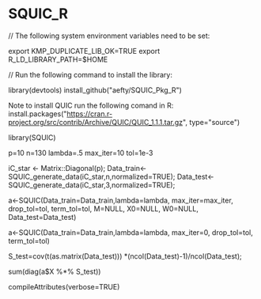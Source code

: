 # SQUIC_R

// The following system environment variables need to be set:

export KMP_DUPLICATE_LIB_OK=TRUE
export R_LD_LIBRARY_PATH=$HOME

// Run the following command to install the library:

library(devtools)
install_github("aefty/SQUIC_Pkg_R")

Note to install QUIC run the following comand in R:
install.packages("https://cran.r-project.org/src/contrib/Archive/QUIC/QUIC_1.1.1.tar.gz", type="source")

library(SQUIC)

p=10
n=130
lambda=.5
max_iter=10
tol=1e-3

iC_star <- Matrix::Diagonal(p);
Data_train<-SQUIC_generate_data(iC_star,n,normalized=TRUE);
Data_test<-SQUIC_generate_data(iC_star,3,normalized=TRUE);

a<-SQUIC(Data_train=Data_train,lambda=lambda, max_iter=max_iter, drop_tol=tol, term_tol=tol, M=NULL, X0=NULL, W0=NULL, Data_test=Data_test)

a<-SQUIC(Data_train=Data_train,lambda=lambda, max_iter=0, drop_tol=tol, term_tol=tol)

S_test=cov(t(as.matrix(Data_test))) \*(ncol(Data_test)-1)/ncol(Data_test);

sum(diag(a$X %\*% S_test))

compileAttributes(verbose=TRUE)
